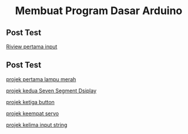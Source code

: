<h1 align="center">Membuat Program Dasar Arduino</h1>

<h2 align="left">Post Test</h2>

[Riview pertama input](https://wokwi.com/projects/445778887398627329)

<h2 align="left">Post Test</h2>

[projek pertama lampu merah](https://wokwi.com/projects/443085979924043777)

[projek kedua Seven Segment Dsiplay](https://wokwi.com/projects/443720720106835969)

[projek ketiga button](https://wokwi.com/projects/444520542987238401)

[projek keempat servo](https://wokwi.com/projects/445041039938415617)

[projek kelima input string](https://wokwi.com/projects/445780718052121601)